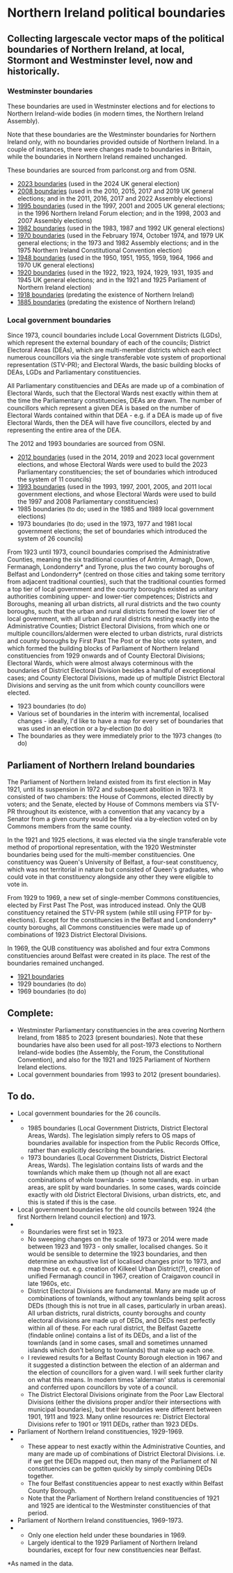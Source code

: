 # Northern Ireland political boundaries
## Collecting largescale vector maps of the political boundaries of Northern Ireland, at local, Stormont and Westminster level, now and historically.
### Westminster boundaries
These boundaries are used in Westminster elections and for elections to Northern Ireland-wide bodies (in modern times, the Northern Ireland Assembly).

Note that these boundaries are the Westminster boundaries for Northern Ireland only, with no boundaries provided outside of Northern Ireland. In a couple of instances, there were changes made to boundaries in Britain, while the boundaries in Northern Ireland remained unchanged.

These boundaries are sourced from parlconst.org and from OSNI.

- [2023 boundaries](https://github.com/ScottMoore0/ni-political-boundaries/tree/main/Westminster%20boundaries/2023-) (used in the 2024 UK general election)
- [2008 boundaries](https://github.com/ScottMoore0/ni-political-boundaries/tree/main/Westminster%20boundaries/2010-2023) (used in the 2010, 2015, 2017 and 2019 UK general elections; and in the 2011, 2016, 2017 and 2022 Assembly elections)
- [1995 boundaries](https://github.com/ScottMoore0/ni-political-boundaries/tree/main/Westminster%20boundaries/1997-2010) (used in the 1997, 2001 and 2005 UK general elections; in the 1996 Northern Ireland Forum election; and in the 1998, 2003 and 2007 Assembly elections)
- [1982 boundaries](https://github.com/ScottMoore0/ni-political-boundaries/tree/main/Westminster%20boundaries/1983-1997) (used in the 1983, 1987 and 1992 UK general elections)
- [1970 boundaries](https://github.com/ScottMoore0/ni-political-boundaries/tree/main/Westminster%20boundaries/1974-1983) (used in the February 1974, October 1974, and 1979 UK general elections; in the 1973 and 1982 Assembly elections; and in the 1975 Northern Ireland Constitutional Convention election)
- [1948 boundaries](https://github.com/ScottMoore0/ni-political-boundaries/tree/main/Westminster%20boundaries/1950-1974) (used in the 1950, 1951, 1955, 1959, 1964, 1966 and 1970 UK general elections)
- [1920 boundaries](https://github.com/ScottMoore0/ni-political-boundaries/tree/main/Westminster%20boundaries/1922-1950) (used in the 1922, 1923, 1924, 1929, 1931, 1935 and 1945 UK general elections; and in the 1921 and 1925 Parliament of Northern Ireland election)
- [1918 boundaries](https://github.com/ScottMoore0/ni-political-boundaries/tree/main/Westminster%20boundaries/1918-1922) (predating the existence of Northern Ireland)
- [1885 boundaries](https://github.com/ScottMoore0/ni-political-boundaries/tree/main/Westminster%20boundaries/1885-1918) (predating the existence of Northern Ireland)

### Local government boundaries
Since 1973, council boundaries include Local Government Districts (LGDs), which represent the external boundary of each of the councils; District Electoral Areas (DEAs), which are multi-member districts which each elect numerous councillors via the single transferable vote system of proportional representation (STV-PR); and Electoral Wards, the basic building blocks of DEAs, LGDs and Parliamentary constituencies. 

All Parliamentary constituencies and DEAs are made up of a combination of Electoral Wards, such that the Electoral Wards nest exactly within them at the time the Parliamentary constituencies, DEAs are drawn. The number of councillors which represent a given DEA is based on the number of Electoral Wards contained within that DEA - e.g. if a DEA is made up of five Electoral Wards, then the DEA will have five councillors, elected by and representing the entire area of the DEA.

The 2012 and 1993 boundaries are sourced from OSNI.

- [2012 boundaries](https://github.com/ScottMoore0/ni-political-boundaries/tree/main/Local%20government%20boundaries/2014-) (used in the 2014, 2019 and 2023 local government elections, and whose Electoral Wards were used to build the 2023 Parliamentary constituencies; the set of boundaries which introduced the system of 11 councils)
- [1993 boundaries](https://github.com/ScottMoore0/ni-political-boundaries/tree/main/Local%20government%20boundaries/1993-2014) (used in the 1993, 1997, 2001, 2005, and 2011 local government elections, and whose Electoral Wards were used to build the 1997 and 2008 Parliamentary constituencies)
- 1985 boundaries (to do; used in the 1985 and 1989 local government elections)
- 1973 boundaries (to do; used in the 1973, 1977 and 1981 local government elections; the set of boundaries which introduced the system of 26 councils)

From 1923 until 1973, council boundaries comprised the Administrative Counties, meaning the six traditional counties of Antrim, Armagh, Down, Fermanagh, Londonderry* and Tyrone, plus the two county boroughs of Belfast and Londonderry* (centred on those cities and taking some territory from adjacent traditional counties), such that the traditional counties formed a top tier of local government and the county boroughs existed as unitary authorities combining upper- and lower-tier competences; Districts and Boroughs, meaning all urban districts, all rural districts and the two county boroughs, such that the urban and rural districts formed the lower tier of local government, with all urban and rural districts nesting exactly into the Administrative Counties; District Electoral Divisions, from which one or multiple councillors/aldermen were elected to urban districts, rural districts and county boroughs by First Past The Post or the bloc vote system, and which formed the building blocks of Parliament of Northern Ireland constituencies from 1929 onwards and of County Electoral Divisions; Electoral Wards, which were almost always coterminous with the boundaries of District Electoral Division besides a handful of exceptional cases; and County Electoral Divisions, made up of multiple District Electoral Divisions and serving as the unit from which county councillors were elected.

- 1923 boundaries (to do)
- Various set of boundaries in the interim with incremental, localised changes - ideally, I'd like to have a map for every set of boundaries that was used in an election or a by-election (to do)
- The boundaries as they were immediately prior to the 1973 changes (to do)


## Parliament of Northern Ireland boundaries
The Parliament of Northern Ireland existed from its first election in May 1921, until its suspension in 1972 and subsequent abolition in 1973. It consisted of two chambers: the House of Commons, elected directly by voters; and the Senate, elected by House of Commons members via STV-PR throughout its existence, with a convention that any vacancy by a Senator from a given county would be filled via a by-election voted on by Commons members from the same county.

In the 1921 and 1925 elections, it was elected via the single transferable vote method of proportional representation, with the 1920 Westminster boundaries being used for the multi-member constituencies. One constituency was Queen's University of Belfast, a four-seat constituency, which was not territorial in nature but consisted of Queen's graduates, who could vote in that constituency alongside any other they were eligible to vote in.

From 1929 to 1969, a new set of single-member Commons constituencies, elected by First Past The Post, was introduced instead. Only the QUB constituency retained the STV-PR system (while still using FPTP for by-elections). Except for the constituencies in the Belfast and Londonderry* county boroughs, all Commons constituencies were made up of combinations of 1923 District Electoral Divisions.

In 1969, the QUB constituency was abolished and four extra Commons constituencies around Belfast were created in its place. The rest of the boundaries remained unchanged.

- [1921 boundaries](https://github.com/ScottMoore0/ni-political-boundaries/tree/main/Parliament%20of%20Northern%20Ireland%20boundaries/1921-1929)
- 1929 boundaries (to do)
- 1969 boundaries (to do)

## Complete:
- Westminster Parliamentary constituencies in the area covering Northern Ireland, from 1885 to 2023 (present boundaries). Note that these boundaries have also been used for all post-1973 elections to Northern Ireland-wide bodies (the Assembly, the Forum, the Constitutional Convention), and also for the 1921 and 1925 Parliament of Northern Ireland elections.
- Local government boundaries from 1993 to 2012 (present boundaries).

## To do.
- Local government boundaries for the 26 councils.
- - 1985 boundaries (Local Government Districts, District Electoral Areas, Wards). The legislation simply refers to OS maps of boundaries available for inspection from the Public Records Office, rather than explicitly describing the boundaries.
  - 1973 boundaries (Local Government Districts, District Electoral Areas, Wards). The legislation contains lists of wards and the townlands which make them up (though not all are exact combinations of whole townlands - some townlands, esp. in urban areas, are split by ward boundaries. In some cases, wards coincide exactly with old District Electoral Divisions, urban districts, etc, and this is stated if this is the case.
- Local government boundaries for the old councils between 1924 (the first Northern Ireland council election) and 1973.
- - Boundaries were first set in 1923.
  - No sweeping changes on the scale of 1973 or 2014 were made between 1923 and 1973 - only smaller, localised changes. So it would be sensible to determine the 1923 boundaries, and then determine an exhaustive list of localised changes prior to 1973, and map these out. e.g. creation of Kilkeel Urban District(?), creation of unified Fermanagh council in 1967, creation of Craigavon council in late 1960s, etc.
  - District Electoral Divisions are fundamental. Many are made up of combinations of townlands, without any townlands being split across DEDs (though this is not true in all cases, particularly in urban areas). All urban districts, rural districts, county boroughs and county electoral divisions are made up of DEDs, and DEDs nest perfectly within all of these. For each rural district, the Belfast Gazette (findable online) contains a list of its DEDs, and a list of the townlands (and in some cases, small and sometimes unnamed islands which don't belong to townlands) that make up each one.
  - I reviewed results for a Belfast County Borough election in 1967 and it suggested a distinction between the election of an alderman and the election of councillors for a given ward. I will seek further clarity on what this means. In modern times 'alderman' status is ceremonial and conferred upon councillors by vote of a council.
  - The District Electoral Divisions originate from the Poor Law Electoral Divisions (either the divisions proper and/or their intersections with municipal boundaries), but their boundaries were different between 1901, 1911 and 1923. Many online resources re: District Electoral Divisions refer to 1901 or 1911 DEDs, rather than 1923 DEDs.
- Parliament of Northern Ireland constituencies, 1929-1969.
- - These appear to nest exactly within the Administrative Counties, and many are made up of combinations of District Electoral Divisions. i.e. if we get the DEDs mapped out, then many of the Parliament of NI constituencies can be gotten quickly by simply combining DEDs together.
  - The four Belfast constituencies appear to nest exactly within Belfast County Borough.
  - Note that the Parliament of Northern Ireland constituencies of 1921 and 1925 are identical to the Westminster constituencies of that period.
- Parliament of Northern Ireland constituencies, 1969-1973.
- - Only one election held under these boundaries in 1969.
  - Largely identical to the 1929 Parliament of Northern Ireland boundaries, except for four new constituencies near Belfast.


*As named in the data.
